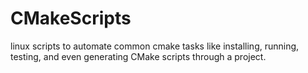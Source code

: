 # CMakeScripts
linux scripts to automate common cmake tasks like installing, running, testing, and even generating CMake scripts through a project.
